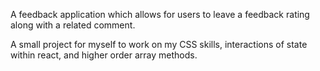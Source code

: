 A feedback application which allows for users to leave a feedback rating along with a related comment.

A small project for myself to work on my CSS skills, interactions of state within react, and higher order array methods.
